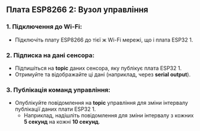 ## Плата ESP8266 2: **Вузол управління**

### 1. **Підключення до Wi-Fi:**
- Підключіть плату ESP8266 до тієї ж Wi-Fi мережі, що і плата ESP32 1.

### 2. **Підписка на дані сенсора:**
- Підпишіться на **topic** даних сенсора, яку публікує плата ESP32 1.
- Отримуйте та відображайте ці дані (наприклад, через **serial output**).

### 3. **Публікація команд управління:**
- Опублікуйте повідомлення на **topic** управління для зміни інтервалу публікації даних плати ESP32 1.
  - Наприклад, надішліть повідомлення для зміни інтервалу з кожних **5 секунд** на кожні **10 секунд**.
